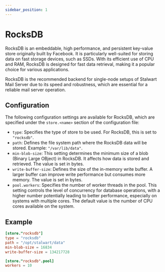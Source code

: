 ```yaml
---
sidebar_position: 1
---
```


# RocksDB

RocksDB is an embeddable, high performance, and persistent key-value store originally built by Facebook. It is particularly well-suited for storing data on fast storage devices, such as SSDs. With its efficient use of CPU and RAM, RocksDB is designed for fast data retrieval, making it a popular choice for various applications.

RocksDB is the recommended backend for single-node setups of Stalwart Mail Server due to its speed and robustness, which are essential for a reliable mail server operation.

## Configuration

The following configuration settings are available for RocksDB, which are specified under the `store.<name>` section of the configuration file:

- `type`: Specifies the type of store to be used. For RocksDB, this is set to `"rocksdb"`.
- `path`: Defines the file system path where the RocksDB data will be stored. Example: `"/var/lib/data"`.
- `min-blob-size`: This setting determines the minimum size of a blob (Binary Large OBject) in RocksDB. It affects how data is stored and retrieved. The value is set in bytes.
- `write-buffer-size`: Defines the size of the in-memory write buffer. A larger buffer can improve write performance but consumes more memory. The value is set in bytes.
- `pool.workers`: Specifies the number of worker threads in the pool. This setting controls the level of concurrency for database operations, with a higher number potentially leading to better performance, especially on systems with multiple cores. The default value is the number of CPU cores available on the system.

## Example

```toml
[store."rocksdb"]
type = "rocksdb"
path = "/opt/stalwart/data"
min-blob-size = 16834
write-buffer-size = 134217728

[store."rocksdb".pool]
workers = 10
```
